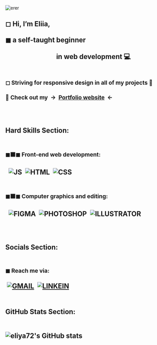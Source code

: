 ![erer](https://github.com/eliya72/eliya72/assets/53794805/a22dc3cf-2e6e-4645-bebf-fbdd132b9688)

## ◻ Hi, I’m Eliia,<br><br> ◼&nbsp;a self-taught beginner <br><br>&nbsp;&nbsp;&nbsp;&nbsp;&nbsp;&nbsp;&nbsp;&nbsp;&nbsp;&nbsp;&nbsp;&nbsp;&nbsp;&nbsp;&nbsp;&nbsp;&nbsp;&nbsp;&nbsp;&nbsp;&nbsp;&nbsp;&nbsp;&nbsp;&nbsp;&nbsp;&nbsp;&nbsp;&nbsp;&nbsp;&nbsp;&nbsp;in web development 💻<br><br><br><sup>◻ Striving for responsive design in all of my projects 📱</sup> <br><br><sub> 🔘 Check out my&nbsp; -> &nbsp;[Portfolio website](https://eliiaspersonal.site/#home)&nbsp; <- &nbsp; </sub><br></br>

## <br>Hard Skills Section:<br><br><br><sup>◼⬛◼ Front-end web development:</sup><br><br>&nbsp;&nbsp;![JS](https://img.shields.io/badge/JavaScript-F7DF1E.svg?style=for-the-badge&logo=JavaScript&logoColor=black)&nbsp;&nbsp;![HTML](https://img.shields.io/badge/HTML5-E34F26.svg?style=for-the-badge&logo=HTML5&logoColor=white)&nbsp;&nbsp;![CSS](https://img.shields.io/badge/CSS3-1572B6.svg?style=for-the-badge&logo=CSS3&logoColor=white)<br><br><br><sup>◼⬛◼ Computer graphics and editing:</sup><br><br>&nbsp;&nbsp;![FIGMA](https://img.shields.io/badge/Figma-F24E1E.svg?style=for-the-badge&logo=Figma&logoColor=white)&nbsp;&nbsp;![PHOTOSHOP](https://img.shields.io/badge/Adobe%20Photoshop-31A8FF.svg?style=for-the-badge&logo=Adobe-Photoshop&logoColor=white)&nbsp;&nbsp;![ILLUSTRATOR](https://img.shields.io/badge/Adobe%20Illustrator-FF9A00.svg?style=for-the-badge&logo=Adobe-Illustrator&logoColor=white) <br></br>

## <br> Socials Section:<br><br><br><sup>◼ Reach me via: </sup><br><br>&nbsp;[![GMAIL](https://img.shields.io/badge/Gmail-EA4335.svg?style=for-the-badge&logo=Gmail&logoColor=white)](mailto:lermaneliya72@gmail.com)&nbsp;&nbsp;[![LINKEIN](https://img.shields.io/badge/LinkedIn-0A66C2.svg?style=for-the-badge&logo=LinkedIn&logoColor=white)](href="https://www.linkedin.com/in/eliia-lierman/")&nbsp;

## <br>GitHub Stats Section:<br><br><br>![eliya72's GitHub stats](https://github-readme-stats.vercel.app/api?username=eliya72&count_private=true&theme=dark)<br></br>
<br> 

<!-- - 🐱‍🐉 I’m interested in searching...
- 💻 I’m currently learning how to start my work
- ☎ I’m looking to collaborate on discord
- 🏹 How to reach me in no way?) -->

<!---
eliya72/eliya72 is a ✨ special ✨ repository because its `README.md` (this file) appears on your GitHub profile.
You can click the Preview link to take a look at your changes.
--->
